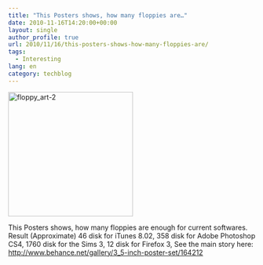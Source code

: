 ```yaml
---
title: "This Posters shows, how many floppies are…"
date: 2010-11-16T14:20:00+00:00
layout: single
author_profile: true
url: 2010/11/16/this-posters-shows-how-many-floppies-are/
tags:
  - Interesting
lang: en
category: techblog
---
```

[<img title="floppy_art-2" border="0" alt="floppy_art-2" src="http://lh5.ggpht.com/_vaUVXcmC3OI/TOKMCX1lqII/AAAAAAAADJg/PorgemKTuS0/floppy_art-2_thumb%5B2%5D.jpg?imgmax=800" width="254" height="254" />](http://lh5.ggpht.com/_vaUVXcmC3OI/TOKMATXdaOI/AAAAAAAADJc/O2ybDZLue30/s1600-h/floppy_art-2%5B4%5D.jpg)

This Posters shows, how many floppies are enough for current softwares. Result (Approximate) 46 disk for iTunes 8.02, 358 disk for Adobe Photoshop CS4, 1760 disk for the Sims 3, 12 disk for Firefox 3, See the main story here: <http://www.behance.net/gallery/3_5-inch-poster-set/164212>